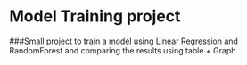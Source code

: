 ﻿# Model Training project

 ###Small project to train a model using Linear Regression and RandomForest and comparing the results using table + Graph 
